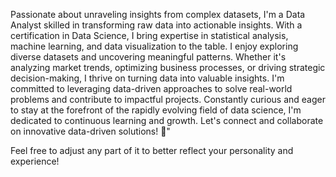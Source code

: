 Passionate about unraveling insights from complex datasets, I'm a Data Analyst skilled in transforming raw data into actionable insights. With a certification in Data Science, I bring expertise in statistical analysis, machine learning, and data visualization to the table.
I enjoy exploring diverse datasets and uncovering meaningful patterns. Whether it's analyzing market trends, optimizing business processes, or driving strategic decision-making, I thrive on turning data into valuable insights. I'm committed to leveraging data-driven approaches to solve real-world problems and contribute to impactful projects.
 Constantly curious and eager to stay at the forefront of the rapidly evolving field of data science, I'm dedicated to continuous learning and growth.
 Let's connect and collaborate on innovative data-driven solutions! 💬"

Feel free to adjust any part of it to better reflect your personality and experience!

